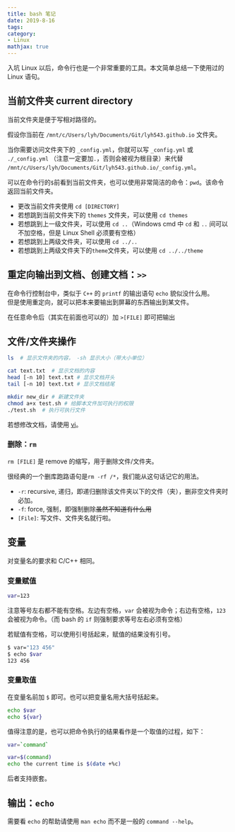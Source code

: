 ```yaml
---
title: bash 笔记
date: 2019-8-16
tags:
category:
- Linux
mathjax: true
---
```


入坑 Linux 以后，命令行也是一个非常重要的工具。本文简单总结一下使用过的 Linux 语句。

## 当前文件夹 current directory

当前文件夹是便于写相对路径的。

假设你当前在 `/mnt/c/Users/lyh/Documents/Git/lyh543.github.io` 文件夹。  

当你需要访问文件夹下的 `_config.yml`，你就可以写 `_config.yml` 或 `./_config.yml` （注意一定要加`.`，否则会被视为根目录）来代替 `/mnt/c/Users/lyh/Documents/Git/lyh543.github.io/_config.yml`。

可以在命令行的`$`前看到当前文件夹，也可以使用非常简洁的命令：`pwd`。该命令返回当前文件夹。

* 更改当前文件夹使用 `cd [DIRECTORY]`  
* 若想跳到当前文件夹下的 `themes` 文件夹，可以使用 `cd themes`  
* 若想跳到上一级文件夹，可以使用 `cd ..`（Windows cmd 中 `cd` 和 `..` 间可以不加空格，但是 Linux Shell 必须要有空格）  
* 若想跳到上两级文件夹，可以使用 `cd ../..`  
* 若想跳到上两级文件夹下的`theme`文件夹，可以使用 `cd ../../theme`  

## 重定向输出到文档、创建文档：`>>`

在命令行控制台中，类似于 `C++` 的 `printf` 的输出语句 `echo` 貌似没什么用。  
但是使用重定向，就可以把本来要输出到屏幕的东西输出到某文件。

在任意命令后（其实在前面也可以的）加 `>[FILE]` 即可把输出

## 文件/文件夹操作

```bash
ls  # 显示文件夹的内容， -sh 显示大小（带大小单位）

cat text.txt  # 显示文档的内容
head [-n 10] text.txt # 显示文档开头
tail [-n 10] text.txt # 显示文档结尾

mkdir new_dir # 新建文件夹
chmod a+x test.sh # 给脚本文件加可执行的权限
./test.sh  # 执行可执行文件
```

若想修改文档，请使用 [vi](../vi笔记)。

### 删除：`rm`

`rm [FILE]` 是 remove 的缩写，用于删除文件/文件夹。

很经典的一个删库跑路语句是`rm -rf /*`，我们能从这句话记它的用法。

* `-r`: recursive, 递归，即递归删除该文件夹以下的文件（夹），删非空文件夹时必加。
* `-f`: force, 强制，即强制删除~~虽然不知道有什么用~~
* `[File]`: 写文件、文件夹名就行啦。

## 变量

对变量名的要求和 C/C++ 相同。

### 变量赋值

```bash
var=123
```

注意等号左右都不能有空格。左边有空格，`var` 会被视为命令；右边有空格，`123` 会被视为命令。（而 bash 的 `if` 则强制要求等号左右必须有空格）

若赋值有空格，可以使用引号括起来，赋值的结果没有引号。

```bash
$ var="123 456"
$ echo $var
123 456
```

### 变量取值

在变量名前加 `$` 即可。也可以把变量名用大括号括起来。

```bash
echo $var
echo ${var}
```

值得注意的是，也可以把命令执行的结果看作是一个取值的过程，如下：

```bash
var=`command`

var=$(command)
echo the current time is $(date +%c)
```

后者支持嵌套。

## 输出：`echo`

需要看 `echo` 的帮助请使用 `man echo` 而不是一般的 `command --help`。
